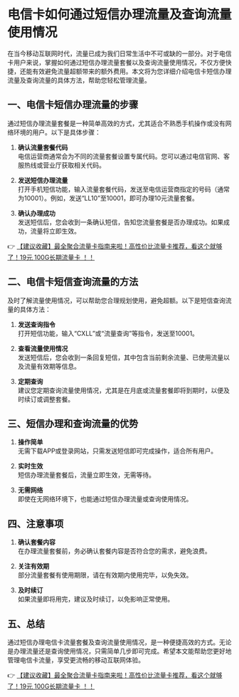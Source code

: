 # 电信卡如何通过短信办理流量及查询流量使用情况

在当今移动互联网时代，流量已成为我们日常生活中不可或缺的一部分。对于电信卡用户来说，掌握如何通过短信办理流量套餐以及查询流量使用情况，不仅方便快捷，还能有效避免流量超额带来的额外费用。本文将为您详细介绍电信卡短信办理流量及查询流量的具体方法，帮助您轻松管理流量。

## 一、电信卡短信办理流量的步骤

通过短信办理流量套餐是一种简单高效的方式，尤其适合不熟悉手机操作或没有网络环境的用户。以下是具体步骤：

1. **确认流量套餐代码**  
   电信运营商通常会为不同的流量套餐设置专属代码。您可以通过电信官网、客服热线或营业厅获取相关代码。

2. **发送短信办理流量**  
   打开手机短信功能，输入流量套餐代码，发送至电信运营商指定的号码（通常为10001）。例如，发送“LL10”至10001，即可办理10元流量套餐。

3. **确认办理成功**  
   发送短信后，您会收到一条确认短信，告知您流量套餐是否办理成功。如果成功，流量将立即生效。

👉 [【建议收藏】最全聚合流量卡指南来啦！高性价比流量卡推荐，看这个就够了！19元 100G长期流量卡 ！！](https://bit.ly/Liuliangka)

## 二、电信卡短信查询流量的方法

及时了解流量使用情况，可以帮助您合理规划使用，避免超额。以下是短信查询流量的具体方法：

1. **发送查询指令**  
   打开短信功能，输入“CXLL”或“流量查询”等指令，发送至10001。

2. **查看流量使用情况**  
   发送短信后，您会收到一条回复短信，其中包含当前剩余流量、已使用流量以及流量有效期等信息。

3. **定期查询**  
   建议您定期查询流量使用情况，尤其是在月底或流量套餐即将到期时，以便及时续订或调整套餐。

## 三、短信办理和查询流量的优势

1. **操作简单**  
   无需下载APP或登录网站，只需发送短信即可完成操作，适合所有用户。

2. **实时生效**  
   短信办理流量套餐后，流量立即生效，无需等待。

3. **无需网络**  
   即使在无网络环境下，也能通过短信办理流量或查询使用情况。

## 四、注意事项

1. **确认套餐内容**  
   在办理流量套餐前，务必确认套餐内容是否符合您的需求，避免浪费。

2. **关注有效期**  
   部分流量套餐有使用期限，请在有效期内使用完毕，以免失效。

3. **及时续订**  
   如果流量即将用完，建议及时续订，以免影响正常使用。

## 五、总结

通过短信办理电信卡流量套餐及查询流量使用情况，是一种便捷高效的方式。无论是办理流量还是查询使用情况，只需简单几步即可完成。希望本文能帮助您更好地管理电信卡流量，享受更流畅的移动互联网体验。

👉 [【建议收藏】最全聚合流量卡指南来啦！高性价比流量卡推荐，看这个就够了！19元 100G长期流量卡 ！！](https://bit.ly/Liuliangka)
